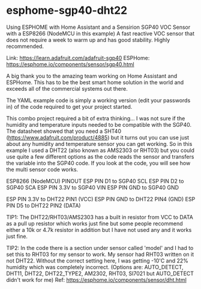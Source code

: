 # esphome-sgp40-dht22

Using ESPHOME with Home Assistant and a Sensirion SGP40 VOC Sensor with a ESP8266 (NodeMCU in this example)
A fast reactive VOC sensor that does not require a week to warm up and has good stability. Highly recommended.

Link: https://learn.adafruit.com/adafruit-sgp40
ESPHome: https://esphome.io/components/sensor/sgp40.html

A big thank you to the amazing team working on Home Assistant and ESPHome. This has to be the best smart home solution in the world and exceeds all of the commercial systems out there.

The YAML example code is simply a working version (edit your passwords in) of the code required to get your project started.

This combo project required a bit of extra thinking...
I was not sure if the humidity and temperature inputs needed to be compatible with the SGP40.
The datasheet showed that you need a SHT40 (https://www.adafruit.com/product/4885) but it turns out you can use just about any humidity and temperature sensor you can get working.
So in this example I used a DHT22 (also known as AMS2303 or RHT03) but you could use quite a few different options as the code reads the sensor and transfers the variable into the SGP40 code.
If you look at the code, you will see how the multi sensor code works.

ESP8266 (NodeMCU) PINOUT
ESP PIN D1 to SGP40 SCL
ESP PIN D2 to SGP40 SCA
ESP PIN 3.3V to SGP40 VIN
ESP PIN GND to SGP40 GND

ESP PIN 3.3V to DHT22 PIN1 (VCC)
ESP PIN GND to DHT22 PIN4 (GND)
ESP PIN D5 to DHT22 PIN2 (DATA)

TIP1: The DHT22/RHT03/AMS2303 has a built in resistor from VCC to DATA as a pull up resistor which works just fine but some people recommend either a 10k or 4.7k resistor in addition but I have not used any and it works just fine.

TIP2: In the code there is a section under sensor called 'model' and I had to set this to RHT03 for my sensor to work. My sensor had RHT03 written on it not DHT22.
Without the correct setting here, I was getting -10'C and 22% humidity which was completely incorrect.
(Options are: AUTO_DETECT, DHT11, DHT22, DHT22_TYPE2, AM2302, RHT03, SI7021 but AUTO_DETECT didn't work for me)
Ref: https://esphome.io/components/sensor/dht.html

